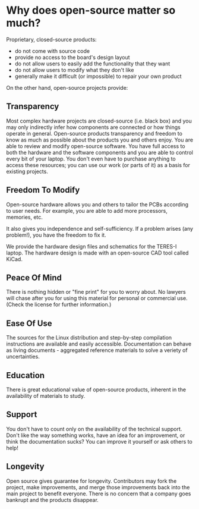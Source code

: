 # Why does open-source matter so much?

Proprietary, closed-source products:

- do not come with source code
- provide no access to the board's design layout
- do not allow users to easily add the functionality that they want
- do not allow users to modify what they don't like
- generally make it difficult (or impossible) to repair your own product

On the other hand, open-source projects provide:

## Transparency

Most complex hardware projects are closed-source (i.e. black box) and you may only indirectly infer how components are connected or how things operate in general.
Open-source products transparency and freedom to know as much as possible about the products you and others enjoy.
You are able to review and modify open-source software.
You have full access to both the hardware and the software components and you are able to control every bit of your laptop.
You don't even have to purchase anything to access these resources; you can use our work (or parts of it) as a basis for existing projects.

## Freedom To Modify

Open-source hardware allows you and others to tailor the PCBs according to user needs.
For example, you are able to add more processors, memories, etc.

It also gives you independence and self-sufficiency.
If a problem arises (any problem!), you have the freedom to fix it.

We provide the hardware design files and schematics for the TERES-I laptop.
The hardware design is made with an open-source CAD tool called KiCad.

## Peace Of Mind

There is nothing hidden or "fine print" for you to worry about.
No lawyers will chase after you for using this material for personal or commercial use.
(Check the license for further information.)

## Ease Of Use

The sources for the Linux distribution and step-by-step compilation instructions are available and easily accessible.
Documentation can behave as living documents - aggregated reference materials to solve a veriety of uncertainties.

## Education

There is great educational value of open-source products, inherent in the availability of materials to study.

## Support

You don't have to count only on the availability of the technical support.
Don't like the way something works, have an idea for an improvement, or think the documentation sucks?
You can improve it yourself or ask others to help!

## Longevity

Open source gives guarantee for longevity.
Contributors may fork the project, make improvements, and merge those improvements back into the main project to benefit everyone.
There is no concern that a company goes bankrupt and the products disappear.
